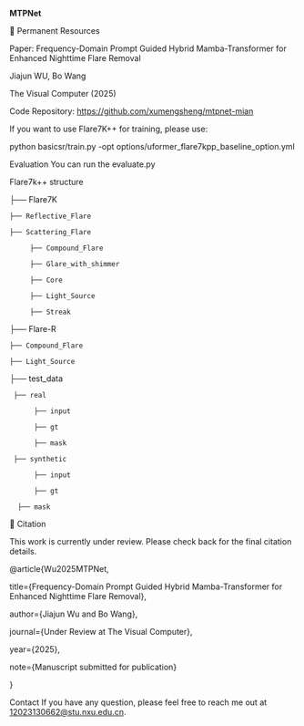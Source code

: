 **MTPNet**



🔗 Permanent Resources

​​Paper​​: Frequency-Domain Prompt Guided Hybrid Mamba-Transformer for Enhanced Nighttime Flare Removal

Jiajun WU, Bo Wang

The Visual Computer (2025)

​​Code Repository​​: https://github.com/xumengsheng/mtpnet-mian

If you want to use Flare7K++ for training, please use:

python basicsr/train.py -opt options/uformer_flare7kpp_baseline_option.yml

Evaluation
You can run the evaluate.py

Flare7k++ structure

├── Flare7K

    ├── Reflective_Flare 
    
    ├── Scattering_Flare
    
         ├── Compound_Flare
         
         ├── Glare_with_shimmer
         
         ├── Core
         
         ├── Light_Source
         
         ├── Streak
         
├── Flare-R

	├── Compound_Flare
  
	├── Light_Source
  
├── test_data

     ├── real
     
          ├── input
          
          ├── gt
          
          ├── mask
          
     ├── synthetic
     
          ├── input
          
          ├── gt
          
	  ├── mask
    


📖 Citation

This work is currently under review. Please check back for the final citation details.

@article{Wu2025MTPNet,

title={Frequency-Domain Prompt Guided Hybrid Mamba-Transformer for Enhanced Nighttime Flare Removal},

author={Jiajun Wu and Bo Wang},

journal={Under Review at The Visual Computer},

year={2025},

note={Manuscript submitted for publication}

}

Contact
If you have any question, please feel free to reach me out at 12023130662@stu.nxu.edu.cn.
